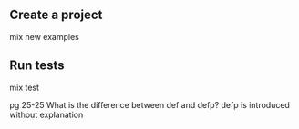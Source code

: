 ## Create a project
mix new examples

## Run tests
mix test

pg 25-25 
What is the difference between def and defp?
defp is introduced without explanation


